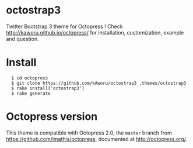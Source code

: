 octostrap3
===========

Twitter Bootstrap 3 theme for Octopress ! Check
http://kaworu.github.io/octopress/ for installation, customization, example and
question.

Install
=======

```
  $ cd octopress
  $ git clone https://github.com/kAworu/octostrap3 .themes/octostrap3
  $ rake install['octostrap3']
  $ rake generate
```

Octopress version
=================

This theme is compatible with Octopress 2.0,
the `master` branch from https://github.com/imathis/octopress,
documented at http://octopress.org/.
